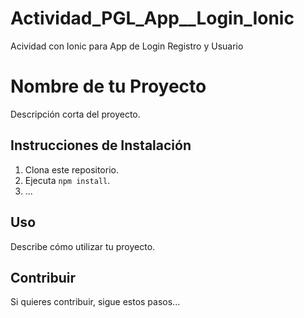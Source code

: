 # Actividad_PGL_App__Login_Ionic
Acividad con Ionic para App de Login Registro y Usuario


# Nombre de tu Proyecto

Descripción corta del proyecto.

## Instrucciones de Instalación

1. Clona este repositorio.
2. Ejecuta `npm install`.
3. ...

## Uso

Describe cómo utilizar tu proyecto.

## Contribuir

Si quieres contribuir, sigue estos pasos...
